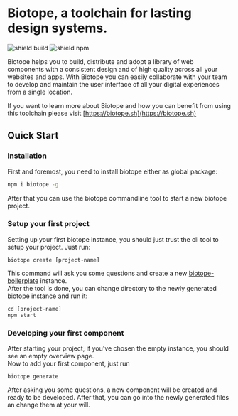 # Biotope, a toolchain for lasting design systems.
![shield build](https://img.shields.io/travis/biotope/biotope.svg?label=build)
![shield npm](https://img.shields.io/npm/v/biotope.svg)

Biotope helps you to build, distribute and adopt a library of web components with a consistent design and of high quality across all your websites and apps. With Biotope you can easily collaborate with your team to develop and maintain the user interface of all your digital experiences from a single location.

If you want to learn more about Biotope and how you can benefit from using this toolchain please visit [https://biotope.sh](https://biotope.sh)

## Quick Start
### Installation
First and foremost, you need to install biotope either as global package:
```bash
npm i biotope -g
```

After that you can use the biotope commandline tool to start a new biotope project.

### Setup your first project
Setting up your first biotope instance, you should just trust the cli tool to setup your project. Just run:
```
biotope create [project-name]
```
This command will ask you some questions and create a new [biotope-boilerplate](https://github.com/biotope/biotope-boilerplate) instance.  
After the tool is done, you can change directory to the newly generated biotope instance and run it:
```
cd [project-name]
npm start
```

### Developing your first component
After starting your project, if you've chosen the empty instance, you should see an empty overview page.  
Now to add your first component, just run
```
biotope generate
```
After asking you some questions, a new component will be created and ready to be developed.
After that, you can go into the newly generated files an change them at your will.
